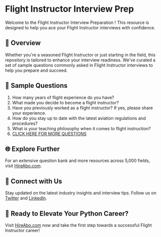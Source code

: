 # Flight Instructor Interview Prep

Welcome to the Flight Instructor Interview Preparation ! This resource is designed to help you ace your Flight Instructor interviews with confidence.

## 🚀 Overview

Whether you're a seasoned Flight Instructor or just starting in the field, this repository is tailored to enhance your interview readiness. We've curated a set of sample questions commonly asked in Flight Instructor interviews to help you prepare and succeed.

## 📝 Sample Questions

1. How many years of flight experience do you have?
2. What made you decide to become a flight instructor?
3. Have you previously worked as a flight instructor? If yes, please share your experience.
4. How do you stay up to date with the latest aviation regulations and procedures?
5. What is your teaching philosophy when it comes to flight instruction?
6. [CLICK HERE FOR MORE QUESTIONS](https://hireabo.com/job/14_0_4/Flight%20Instructor)

## 🌐 Explore Further

For an extensive question bank and more resources across 5,000 fields, visit [HireAbo.com](https://www.hireabo.com).

## 📱 Connect with Us

Stay updated on the latest industry insights and interview tips. Follow us on [Twitter](https://twitter.com/hireabo) and [LinkedIn](https://www.linkedin.com/in/hire-abo-3609972a8/).

## 🚀 Ready to Elevate Your Python Career?

Visit [HireAbo.com](https://www.hireabo.com) now and take the first step towards a successful Flight Instructor career!